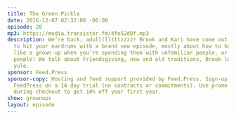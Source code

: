 ```yaml
---
title: The Green Pickle
date: 2016-12-07 02:32:00 -06:00
episode: 28
mp3: https://media.transistor.fm/4fe52d0f.mp3
description: We’re back, adullllltttzzzz! Brook and Kari have come out of hibernation
  to hit your eardrums with a brand new episode, mostly about how to handle the holidays
  like a grown-up when you’re spending them with unfamiliar people, or worse, familiar
  people! We talk about Friendsgiving, new and old traditions, Brook loves a good
  yule.
sponsor: Feed.Press
sponsor-copy: Hosting and feed support provided by Feed.Press. Sign-up today and try
  FeedPress on a 14 day trial (no contracts or commitments). Use promo code grownups
  during checkout to get 10% off your first year.
show: grownups
layout: episode
---
```


